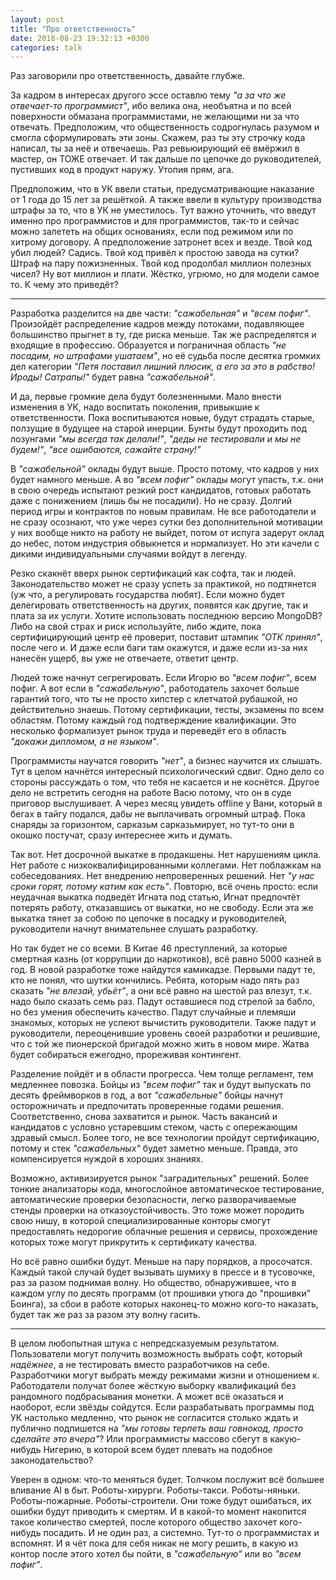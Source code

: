 ```yaml
---
layout: post
title: "Про ответственность"
date: 2018-08-23 19:32:13 +0300
categories: talk
---
```

Раз заговорили про ответственность, давайте глубже.

За кадром в интересах другого эссе оставлю тему *"а за что же отвечает-то программист"*, ибо велика она, необъятна и по всей поверхности обмазана программистами, не желающими ни за что отвечать. Предположим, что общественность содрогнулась разумом и смогла сформулировать эти зоны. Скажем, раз ты эту строчку кода написал, ты за неё и отвечаешь. Раз ревьюирующий её вмёржил в мастер, он ТОЖЕ отвечает. И так дальше по цепочке до руководителей, пустивших код в продукт наружу. Утопия прям, ага.

Предположим, что в УК ввели статьи, предусматривающие наказание от 1 года до 15 лет за решёткой. А также ввели в культуру производства штрафы за то, что в УК не уместилось. Тут важно уточнить, что введут именно про программистов и для программистов, так-то и сейчас можно залететь на общих основаниях, если под режимом или по хитрому договору. А предположение затронет всех и везде. Твой код убил людей? Садись. Твой код привёл к простою завода на сутки? Штраф на пару пожизненных. Твой код продолбал миллион полезных чисел? Ну вот миллион и плати. Жёстко, угрюмо, но для модели самое то. К чему это приведёт?

---

Разработка разделится на две части: *"сажабельная"* и *"всем пофиг"*. Произойдёт распределение кадров между потоками, подавляющее большинство прыгнет в ту, где риска меньше. Так же распределятся и входящие в профессию. Образуется и пограничная область *"не посадим, но штрафами ушатаем"*, но её судьба после десятка громких дел категории *"Петя поставил лишний плюсик, а его за это в рабство! Ироды! Сатрапы!"* будет равна *"сажабельной"*.

И да, первые громкие дела будут болезненными. Мало внести изменения в УК, надо воспитать поколения, привыкшие к ответственности. Пока воспитываются новые, будут страдать старые, ползущие в будущее на старой инерции. Бунты будут проходить под лозунгами *"мы всегда так делали!"*, *"деды не тестировали и мы не будем!"*, *"все ошибаются, сажайте страну!"*

В *"сажабельной"* оклады будут выше. Просто потому, что кадров у них будет намного меньше. А во *"всем пофиг"* оклады могут упасть, т.к. они в свою очередь испытают резкий рост кандидатов, готовых работать даже с понижением (лишь бы не посадили). Но не сразу. Долгий период игры и контрактов по новым правилам. Не все работодатели и не сразу осознают, что уже через сутки без дополнительной мотивации у них вообще никто на работу не выйдет, потом от испуга задерут оклад до небес, потом индустрия обвыкнется и нормализует. Но эти качели с дикими индивидуальными случаями войдут в легенду.

Резко скакнёт вверх рынок сертификаций как софта, так и людей. Законодательство может не сразу успеть за практикой, но подтянется (уж что, а регулировать государства любят). Если можно будет делегировать ответственность на других, появятся как другие, так и плата за их услуги. Хотите использовать последнюю версию MongoDB? Либо на свой страх и риск используйте, либо ждите, пока сертифицирующий центр её проверит, поставит штампик *"ОТК принял"*, после чего и. И даже если баги там окажутся, и даже если из-за них нанесён ущерб, вы уже не отвечаете, ответит центр.

Людей тоже начнут сегрегировать. Если Игорю во *"всем пофиг"*, всем пофиг. А вот если в *"сажабельную"*, работодатель захочет больше гарантий того, что ты не просто хипстер с клетчатой рубашкой, но действительно знаешь. Потому сертификации, тесты, экзамены по всем областям. Потому каждый год подтверждение квалификации. Это несколько формализует рынок труда и переведёт его в область *"докажи дипломом, а не языком"*.

Программисты научатся говорить *"нет"*, а бизнес научится их слышать. Тут в целом начнётся интересный психологический сдвиг. Одно дело со стороны рассуждать о том, что тебя не касается и не коснётся. Другое дело не встретить сегодня на работе Васю потому, что он в суде приговор выслушивает. А через месяц увидеть offline у Вани, который в бегах в тайгу подался, дабы не выплачивать огромный штраф. Пока снаряды за горизонтом, сарказьм сарказьмирует, но тут-то они в окошко постучат, сразу интереснее жить и думать.

Так вот. Нет досрочной выкатке в продакшены. Нет нарушениям цикла. Нет работе с низкоквалифицированными коллегами. Нет поблажкам на собеседованиях. Нет внедрению непроверенных решений. Нет *"у нас сроки горят, потому катим как есть"*. Повторю, всё очень просто: если неудачная выкатка подведёт Игната под статью, Игнат предпочтёт потерять работу, отказавшись от выкатки, но не свободу. Если эта же выкатка тянет за собою по цепочке в посадку и руководителей, руководители начнут внимательнее слушать разработку.

Но так будет не со всеми. В Китае 46 преступлений, за которые смертная казнь (от коррупции до наркотиков), всё равно 5000 казней в год. В новой разработке тоже найдутся камикадзе. Первыми падут те, кто не понял, что шутки кончились. Ребята, которым надо пять раз сказать *"не влезай, убьёт"*, а они всё равно на шестой раз влезут, т.к. надо было сказать семь раз. Падут оставшиеся под стрелой за бабло, но без умения обеспечить качество. Падут случайные и племяши знакомых, которых не успеют вычистить руководители. Также падут и руководители, переоценившие уровень своей разработки и решившие, что с той же пионерской бригадой можно жить в новом мире. Жатва будет собираться ежегодно, прореживая контингент.

Разделение пойдёт и в области прогресса. Чем толще регламент, тем медленнее повозка. Бойцы из *"всем пофиг"* так и будут выпускать по десять фреймворков в год, а вот *"сажабельные"* бойцы начнут осторожничать и предпочитать проверенные годами решения. Соответственно, снова захватится и рынок. Часть вакансий и кандидатов с условно устаревшим стеком, часть с опережающим здравый смысл. Более того, не все технологии пройдут сертификацию, потому и стек *"сажабельных"* будет заметно меньше. Правда, это компенсируется нуждой в хороших знаниях.

Возможно, активизируется рынок "заградительных" решений. Более тонкие анализаторы кода, многослойное автоматическое тестирование, автоматические проверки безопасности, легко разворачиваемые стенды проверки на отказоустойчивость. Это тоже может породить свою нишу, в которой специализированные конторы смогут предоставлять недорогие облачные решения и сервисы, прохождение которых тоже могут прикрутить к сертификату качества.

Но всё равно ошибки будут. Меньше на пару порядков, а просочатся. Каждый такой случай будет вызывать шумиху в прессе и в тусовочке, раз за разом поднимая волну. Но общество, обнаружившее, что в каждом углу по десять программ (от прошивки утюга до "прошивки" Боинга), за сбои в работе которых наконец-то можно кого-то наказать, будет так же раз за разом эту волну гасить.

---

В целом любопытная штука с непредсказуемым результатом. Пользователи могут получить возможность выбрать софт, который *надёжнее*, а не тестировать вместо разработчиков на себе. Разработчики могут выбрать между режимами жизни и отношением к. Работодатели получат более жёсткую выборку квалификаций без рандомного подбрасывания монетки. А может всё оказаться и наоборот, если звёзды сойдутся. Если разрабатывать программы под УК настолько медленно, что рынок не согласится столько ждать и публично подпишется на *"мы готовы терпеть ваш говнокод, просто сделайте это вчера"*? Или программисты массово сбегут в какую-нибудь Нигерию, в которой всем будет плевать на подобное законодательство?

Уверен в одном: что-то меняться будет. Толчком послужит всё большее вливание AI в быт. Роботы-хирурги. Роботы-такси. Роботы-няньки. Роботы-пожарные. Роботы-строители. Они тоже будут ошибаться, их ошибки будут приводить к смертям. И в какой-то момент накопится такое количество смертей, после которого общество захочет кого-нибудь посадить. И не один раз, а системно. Тут-то о программистах и вспомнят. И я чёт пока для себя никак не могу решить, в какую из контор после этого хотел бы пойти, в *"сажабельную"* или во *"всем пофиг"*.
